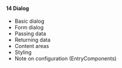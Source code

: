 #### 14 Dialog
- Basic dialog
- Form dialog
- Passing data
- Returning data
- Content areas
- Styling
- Note on configuration (EntryComponents)